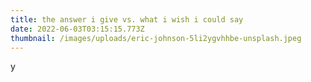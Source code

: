 ```yaml
---
title: the answer i give vs. what i wish i could say
date: 2022-06-03T03:15:15.773Z
thumbnail: /images/uploads/eric-johnson-5li2ygvhhbe-unsplash.jpeg
---
```

y